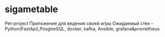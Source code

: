 # sigametable
Pet-project
Приложение для ведения своей игры
Ожидаемый стек - Python(FastApi),PosgtreSQL, docker, kafka, Ansible, grafana&prometheus
